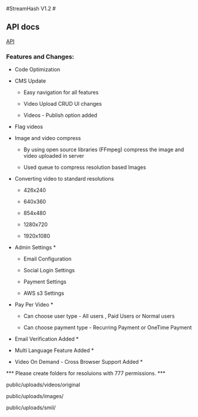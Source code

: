 #StreamHash V1.2 #
## API docs

[API](docs/index.md)
### Features and Changes: ###

* Code Optimization

* CMS Update

	* Easy navigation for all features

	* Video Upload CRUD UI changes

	* Videos - Publish option added

* Flag videos

* Image and video compress
	
	* By using open source libraries (FFmpeg) compress the image and video uploaded in server

	* Used queue to compress resolution based Images

* Converting video to standard resolutions

	* 426x240

	* 640x360

	* 854x480

	* 1280x720

	* 1920x1080

* Admin Settings *
	
	* Email Configuration

	* Social Login Settings

	* Payment Settings

	* AWS s3 Settings

* Pay Per Video *
	
	* Can choose user type - All users , Paid Users or Normal users

	* Can choose payment type - Recurring Payment or OneTime Payment

* Email Verification Added *

* Multi Language Feature Added *

* Video On Demand - Cross Browser Support Added *

*** Please create folders for resoluions with 777 permissions. ***

public/uploads/videos/original 

public/uploads/images/ 

public/uploads/smil/ 





